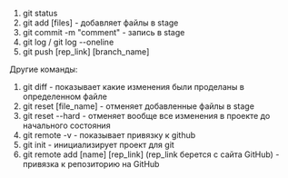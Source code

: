 1. git status
2. git add [files] - добавляет файлы в stage
3. git commit -m "comment" - запись в stage
4. git log / git log --oneline
5. git push [rep_link] [branch_name]

Другие команды:

1. git diff - показывает какие изменения были проделаны в определенном файле
2. git reset [file_name] - отменяет добавленные файлы в stage
3. git reset --hard - отменяет вообще все изменения в проекте до начального состояния
4. git remote -v - показывает привязку к github
5. git init - инициализирует проект для git
6. git remote add [name] [rep_link] (rep_link берется с сайта GitHub) - привязка к репозиторию на GitHub